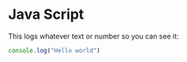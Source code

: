 # Java Script 
This logs whatever text or number so you can see it:
```javascript 
console.log("Hello world")
```
